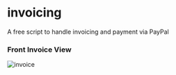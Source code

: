 # invoicing
A free script to handle invoicing and payment via PayPal

### Front Invoice View
![invoice](https://github.com/user-attachments/assets/51245806-a081-4c7e-b54f-8dba72a94242)
